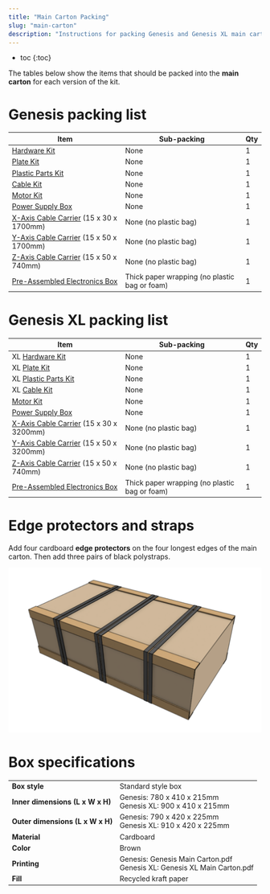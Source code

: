 ```yaml
---
title: "Main Carton Packing"
slug: "main-carton"
description: "Instructions for packing Genesis and Genesis XL main cartons"
---
```


* toc
{:toc}

The tables below show the items that should be packed into the **main carton** for each version of the kit.

# Genesis packing list

|Item|Sub-packing|Qty|
|----|-----------|---|
|[Hardware Kit](hardware-kit.md)|None|1
|[Plate Kit](plate-kit.md)|None|1
|[Plastic Parts Kit](plastic-parts-kit.md)|None|1
|[Cable Kit](cable-kit.md)|None|1
|[Motor Kit](motor-kit.md)|None|1
|[Power Supply Box](power-supply.md)|None|1
|[X-Axis Cable Carrier](../../extras/bom/electronics-and-wiring/cable-carrier.md) (15 x 30 x 1700mm)|None (no plastic bag)|1
|[Y-Axis Cable Carrier](../../extras/bom/electronics-and-wiring/cable-carrier.md) (15 x 50 x 1700mm)|None (no plastic bag)|1
|[Z-Axis Cable Carrier](../../extras/bom/electronics-and-wiring/cable-carrier.md) (15 x 50 x 740mm)|None (no plastic bag)|1
|[Pre-Assembled Electronics Box](../pre-assembly/electronics-box.md)|Thick paper wrapping (no plastic bag or foam)|1

# Genesis XL packing list

|Item|Sub-packing|Qty|
|----|-----------|---|
|<span class="fb-xl-sticker">XL</span> [Hardware Kit](hardware-kit.md)|None|1
|<span class="fb-xl-sticker">XL</span> [Plate Kit](plate-kit.md)|None|1
|<span class="fb-xl-sticker">XL</span> [Plastic Parts Kit](plastic-parts-kit.md)|None|1
|<span class="fb-xl-sticker">XL</span> [Cable Kit](cable-kit.md)|None|1
|[Motor Kit](motor-kit.md)|None|1
|[Power Supply Box](power-supply.md)|None|1
|[X-Axis Cable Carrier](../../extras/bom/electronics-and-wiring/cable-carrier.md) (15 x 30 x 3200mm)|None (no plastic bag)|1
|[Y-Axis Cable Carrier](../../extras/bom/electronics-and-wiring/cable-carrier.md) (15 x 50 x 3200mm)|None (no plastic bag)|1
|[Z-Axis Cable Carrier](../../extras/bom/electronics-and-wiring/cable-carrier.md) (15 x 50 x 740mm)|None (no plastic bag)|1
|[Pre-Assembled Electronics Box](../pre-assembly/electronics-box.md)|Thick paper wrapping (no plastic bag or foam)|1

# Edge protectors and straps

Add four cardboard **edge protectors** on the four longest edges of the main carton. Then add three pairs of black polystraps.

![main carton edge protectors and straps](_images/main_carton_edge_protectors_and_straps.png)

# Box specifications

|                                |                              |
|--------------------------------|------------------------------|
|**Box style**                   |Standard style box
|**Inner dimensions (L x W x H)**|Genesis: 780 x 410 x 215mm<br>Genesis XL: 900 x 410 x 215mm
|**Outer dimensions (L x W x H)**|Genesis: 790 x 420 x 225mm<br>Genesis XL: 910 x 420 x 225mm
|**Material**                    |Cardboard
|**Color**                       |Brown
|**Printing**                    |Genesis: Genesis Main Carton.pdf<br>Genesis XL: Genesis XL Main Carton.pdf
|**Fill**                        |Recycled kraft paper

